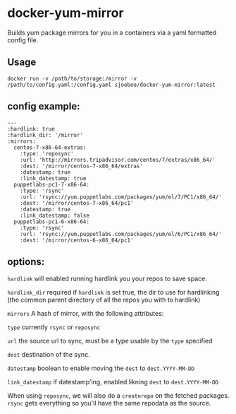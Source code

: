 # docker-yum-mirror

Builds yum package mirrors for you in a containers via a yaml formatted config file.

## Usage

```
docker run -v /path/to/storage:/mirror -v /path/to/config.yaml:/config.yaml sjoeboo/docker-yum-mirror:latest
```

## config example:

```
---
:hardlink: true
:hardlink_dir: '/mirror'
:mirrors:
  centos-7-x86-64-extras:
    :type: 'reposync'
    :url: 'http://mirrors.tripadvisor.com/centos/7/extras/x86_64/'
    :dest: '/mirror/centos-7-x86_64/extras'
    :datestamp: true
    :link_datestamp: true
  puppetlabs-pc1-7-x86-64:
    :type: 'rsync'
    :url: 'rsync://yum.puppetlabs.com/packages/yum/el/7/PC1/x86_64/'
    :dest: '/mirror/centos-7-x86_64/pc1'
    :datestamp: true
    :link_datestamp: false
  puppetlabs-pc1-6-x86-64:
    :type: 'rsync'
    :url: 'rsync://yum.puppetlabs.com/packages/yum/el/6/PC1/x86_64/'
    :dest: '/mirror/centos-6-x86_64/pc1'
```

## options:

`hardlink` will enabled running hardlink you your repos to save space.

`hardlink_dir` required if `hardlink` is set true, the dir to use for hardlinking (the common parent directory of all the repos you with to hardlink)

`mirrors` A hash of mirror, with the following attributes:

`type` currently `rsync` or `reposync`

`url` the source url to sync, must be a type usable by the `type` specified

`dest` destination of the sync.

`datestamp` boolean to enable moving the `dest` to `dest.YYYY-MM-DD`

`link_datestamp` if datestamp'ing, enabled likning `dest` to `dest.YYYY-MM-DD`

When using `reposync`, we will also do a `createrepo` on the fetched packages. `rsync` gets everything so you'll have the same repodata as the source.
